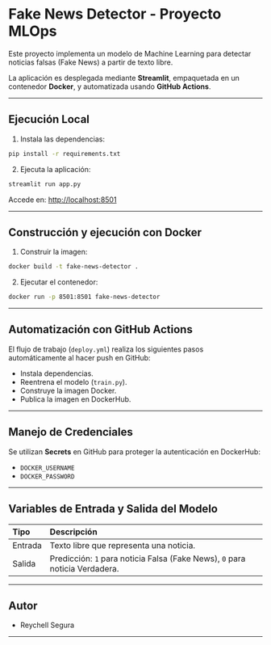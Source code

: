 # Fake News Detector - Proyecto MLOps

Este proyecto implementa un modelo de Machine Learning para detectar noticias falsas (Fake News) a partir de texto libre.

La aplicación es desplegada mediante **Streamlit**, empaquetada en un contenedor **Docker**, y automatizada usando **GitHub Actions**.

---

## Ejecución Local

1. Instala las dependencias:

```bash
pip install -r requirements.txt
```

2. Ejecuta la aplicación:

```bash
streamlit run app.py
```

Accede en: [http://localhost:8501](http://localhost:8501)

---

## Construcción y ejecución con Docker

1. Construir la imagen:

```bash
docker build -t fake-news-detector .
```

2. Ejecutar el contenedor:

```bash
docker run -p 8501:8501 fake-news-detector
```

---

## Automatización con GitHub Actions

El flujo de trabajo (`deploy.yml`) realiza los siguientes pasos automáticamente al hacer push en GitHub:
- Instala dependencias.
- Reentrena el modelo (`train.py`).
- Construye la imagen Docker.
- Publica la imagen en DockerHub.

---

## Manejo de Credenciales

Se utilizan **Secrets** en GitHub para proteger la autenticación en DockerHub:
- `DOCKER_USERNAME`
- `DOCKER_PASSWORD`

---

## Variables de Entrada y Salida del Modelo

| Tipo | Descripción |
|:----|:------------|
| Entrada | Texto libre que representa una noticia. |
| Salida | Predicción: `1` para noticia Falsa (Fake News), `0` para noticia Verdadera. |

---

##  Autor

- Reychell Segura

---



